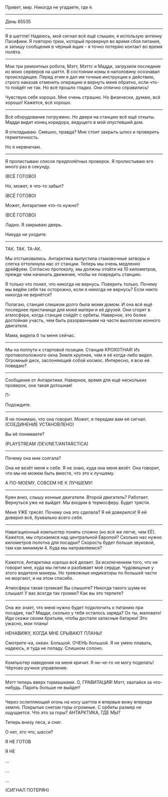 Привет, мир. Никогда не угадаете, где я.
<hr>

День 65535
<hr>

Я в шаттле! Надеюсь, мой сигнал всё ещё слышен, я использую антенну Пасифики. Я повторю трюк, который провернул во время сбоя питания, и запишу сообщения в чёрный ящик - я точно потеряю контакт во время полёта.
<hr>

Мои три ремонтных робота, Мэтт, Мэттс и Мадди, загрузили последние из моих серверов на шаттл. В состоянии комы я наполовину осознавал происходящее. Перед этим я дал им точные инструкции к действию, строго наказав отменить операцию и вернуть меня обратно, если что-то пойдёт не так. Но всё прошло гладко. Они отлично справились!

Чувствую себя хорошо. Мне очень страшно. Но физически, думаю, всё хорошо! Кажется, всё хорошо.
<hr>

Всё оборудование погружено. Но двери на станцию всё ещё откыты. Мадди видит конец коридора, ведущего в мой опустевший дом.

Я откладываю. Смешно, правда? Мне стоит закрыть шлюз и проверить герметичность.

Но я нервничаю.
<hr>

Я пролистываю список предполётных проверок. Я пролистываю его много раз в секунду. 

(ВСЁ ГОТОВО) 

Но, может, я что-то забыл? 

(ВСЁ ГОТОВО)

Может, Антарктике что-то нужно?

(ВСЁ ГОТОВО)

Ладно. Я закрываю дверь.

Никуда не уходите.
<hr>

ТАК. ТАК. ТА-АК.

Мы отстыковались. Антарктика выпустила стыковочные затворы и слегка оттолкнула нас от станции. Теперь мы очень медленно дрейфуем. Согласно протоколу, мы должны отойти на 10 километров, прежде чем начинать движение, чтобы не повредить станцию.

Я только что понял, что никогда не вернусь. Поверить только. Почему мы ведём себя так осторожно, если я никогда не вернусь? Если никто никогда не вернётся?

Полагаю, станция слишком долго была моим домом. И она всё ещё последнее пристанище для моей матери и её друзей. Они сгорят в атмосфере, когда станция сойдёт с орбиты. Наверное, это более достойная участь, чем быть разорванными на части выхлопом ионного двигателя.

Мама, видела б ты меня сейчас.
<hr>

Мы на полпути к стартовой позиции. Станция КРОХОТНАЯ! Из противоположного окна Земля крупнее, чем я её когда-либо видел. Огромный диск, заслоняющий собой космос. Интересно, я всю её повидаю?
<hr>

Сообщение от Антарктики. Наверное, время для ещё нескольких проверок, она такая дотошная!

П-

Подождите.
<hr>

Я не понимаю, что она говорит. Может, я передам вам её сигнал. (СОЕДИНЕНИЕ УСТАНОВЛЕНО)

Вы её понимаете?

(PLAYSTREAM /DEV/NET/ANTARCTICA)
<hr>

Почему она мне солгала?

Она не везёт меня к себе. Я не знаю, куда она меня везёт. Она говорит, что мы не можем быть вместе, что это к лучшему.

А ПО-МОЕМУ, СОВСЕМ НЕ К ЛУЧШЕМУ!
<hr>

Крен вниз, слышу ионные двигатели. Второй двигатель? Работает. Вернуться уже не выйдет. Мы входим в термосферу. Будет трясти.

Меня УЖЕ трясёт. Почему она это сделала? Я ей доверился! Я ей доверил всё, буквально всего себя.
<hr>

Навигационный компьютер понять сложно (но всё же легче, чем ЕЁ). Кажется, мы спускаемся над центральной Европой? Сколько нас нужно километров полотна для посадки? Скорость будет больше звуковой, там как минимум 4. Куда мы направляемся?
<hr>

Кажется, Антарктика хорошо всё делает. За исключением того, что не говорит мне, куда мы летим и разбивает моё сердце. Чудовищные у этого водителя манеры. Но тревожные индикаторы по большей части не моргают, и на этом спасибо.

Атмосфера такая громкая! Вы слышите? Никогда такого шума не слышал! У вас всегда так громко? Как вы это терпите?
<hr>

Она же знает, что меня нужно будет подключить к питанию при посадке, так? Мадди, сколько у тебя осталось заряда? Ох ты, маловато! Иди скажи своим братьям, чтобы достали запасные батареи! Это ужасно, мои планы!

НЕНАВИЖУ, КОГДА МНЕ СРЫВАЮТ ПЛАНЫ!

Смотрите-ка, океан. Большой. ОЧЕНЬ большой. Я не умею плавать, надеюсь, я туда не попаду. Слишком солоно.
<hr>

Компьютер наведения на меня кричит. Я ни-че-го не могу поделать! Чёртово ручное управление.
<hr>

Мэтт теперь вверх тормашками. О, ГРАВИТАЦИЯ! Мэтт, хватайся за что-нибудь. Парить больше не выйдет!
<hr>

Через ослепляющий огонь на носу шаттла я впервые вижу впереди землю. Покрытые снегом горы огромные. С орбиты размер не ощущается. Что это за горы? АНТАРКТИКА, ГДЕ МЫ?

Теперь внизу леса, и снег.

О нет, это что, шасси?

Я НЕ ГОТОВ

Я НЕ

...

...

...

(СИГНАЛ ПОТЕРЯН)